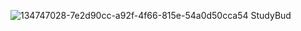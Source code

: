 ![134747028-7e2d90cc-a92f-4f66-815e-54a0d50cca54](https://user-images.githubusercontent.com/71990959/189543812-181b808d-bdf1-494a-bc66-220efc6dcf34.PNG)
StudyBud
